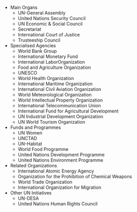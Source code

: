 * Main Organs
	* UN-General Assembly
	* United Nations Security Council
	* UN Economic & Social Council
	* Secretariat
	* International Court of Justice
	* Trusteeship Council
* Specialised Agencies
	* World Bank Group
	* International Monetary Fund
	* International LaborOrganization
	* Food and Agriculture Organization
	* UNESCO
	* World Health Organization
	* International Maritime Organization
	* International Civil Aviation Organization
	* World Meteorological Organization
	* World Intellectual Property Organization
	* International Telecommunication Union
	* International Fund for Agricultural Development
	* UN Industrial Development Organization
	* UN World Tourism Organization
* Funds and Programmes
	* UN Women
	* UNCTAD
	* UN-Habitat
	* World Food Programme
	* United Nations Development Programme
	* United Nations Environment Programme
* Related Organizations
	* International Atomic Energy Agency
	* Organization for the Prohibition of Chemical Weapons
	* World Trade Organization
	* International Organization for Migration
* Other UN Initiatives
	* UN-DESA
	* United Nations Human Rights Council
